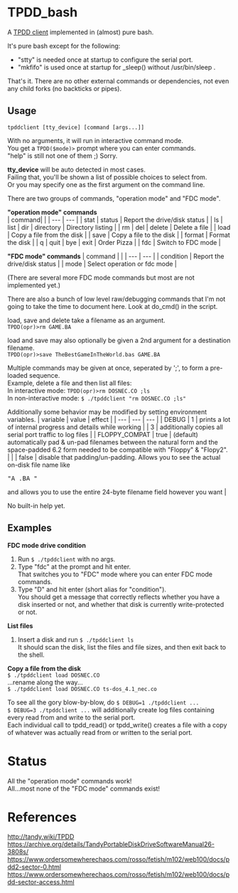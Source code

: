# TPDD_bash

A [TPDD client](http://tandy.wiki/TPDD_client) implemented in (almost) pure bash.

It's pure bash except for the following:  
* "stty" is needed once at startup to configure the serial port.  
* "mkfifo" is used once at startup for _sleep() without /usr/bin/sleep .  

That's it. There are no other external commands or dependencies, not even any child forks (no backticks or pipes).

## Usage
```tpddclient [tty_device] [command [args...]]```

With no arguments, it will run in interactive command mode.  
You get a ```TPDD($mode)>``` prompt where you can enter commands.  
"help" is still not one of them ;) Sorry.

**tty_device** will be auto detected in most cases.  
Failing that, you'll be shown a list of possible choices to select from.  
Or you may specify one as the first argument on the command line.  

There are two groups of commands, "operation mode" and "FDC mode".  

**"operation mode" commands**  
| command| |
| --- | --- |
| stat \| status | Report the drive/disk status |
| ls \| list \| dir \| directory | Directory listing |
| rm \| del \| delete | Delete a file |
| load | Copy a file from the disk |
| save | Copy a file to the disk |
| format | Format the disk |
| q \| quit \| bye \| exit | Order Pizza |
| fdc | Switch to FDC mode |

**"FDC mode" commands**
| command | |
| --- | --- |
| condition | Report the drive/disk status |
| mode | Select operation or fdc mode |

(There are several more FDC mode commands but most are not implemented yet.)

There are also a bunch of low level raw/debugging commands that I'm not going to take the time to document here. Look at do_cmd() in the script.

load, save and delete take a filename as an argument.  
```TPDD(opr)>rm GAME.BA```

load and save may also optionally be given a 2nd argument for a destination filename.  
```TPDD(opr)>save TheBestGameInTheWorld.bas GAME.BA```

Multiple commands may be given at once, seperated by ';', to form a pre-loaded sequence.  
Example, delete a file and then list all files:  
In interactive mode: ```TPDD(opr)>rm DOSNEC.CO ;ls```  
In non-interactive mode: ```$ ./tpddclient "rm DOSNEC.CO ;ls"```  

Additionally some behavior may be modified by setting environment variables.
| variable | value | effect |
| --- | --- | --- |
| DEBUG | 1 | prints a lot of internal progress and details while working
| | 3 | additionally copies all serial port traffic to log files |
| FLOPPY_COMPAT | true | (default) automatically pad & un-pad filenames between the natural form and the space-padded 6.2 form needed to be compatible with "Floppy" & "Flopy2". |
| | false | disable that padding/un-padding. Allows you to see the actual on-disk file name like <pre>"A     .BA               "</pre> and allows you to use the entire 24-byte filename field however you want |

No built-in help yet.

## Examples

**FDC mode drive condition**  
1. Run ```$ ./tpddclient``` with no args.  
2. Type "fdc" at the prompt and hit enter.  
 That switches you to "FDC" mode where you can enter FDC mode commands.  
3. Type "D" and hit enter (short alias for "condition").  
 You should get a message that correctly reflects whether you have a disk inserted or not, and whether that disk is currently write-protected or not.

**List files**  
1. Insert a disk and run ```$ ./tpddclient ls```  
 It should scan the disk, list the files and file sizes, and then exit back to the shell.

**Copy a file from the disk**  
```$ ./tpddclient load DOSNEC.CO```  
...rename along the way...  
```$ ./tpddclient load DOSNEC.CO ts-dos_4.1_nec.co```

To see all the gory blow-by-blow, do ```$ DEBUG=1 ./tpddclient ...```  
```$ DEBUG=3 ./tpddclient ...``` will additionally create log files containing every read from and write to the serial port.  
Each individual call to tpdd_read() or tpdd_write() creates a file with a copy of whatever was actually read from or written to the serial port.

# Status
All the "operation mode" commands work!  
All...most none of the "FDC mode" commands exist!  

# References
http://tandy.wiki/TPDD  
https://archive.org/details/TandyPortableDiskDriveSoftwareManual26-3808s/  
https://www.ordersomewherechaos.com/rosso/fetish/m102/web100/docs/pdd2-sector-0.html  
https://www.ordersomewherechaos.com/rosso/fetish/m102/web100/docs/pdd-sector-access.html
